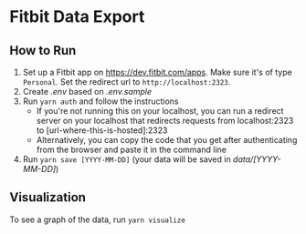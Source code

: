 # Fitbit Data Export

## How to Run

1. Set up a Fitbit app on <https://dev.fitbit.com/apps>. Make sure it's of type `Personal`. Set the redirect url to `http://localhost:2323`.
2. Create _.env_ based on _.env.sample_
3. Run `yarn auth` and follow the instructions
    - If you're not running this on your localhost, you can run a redirect server on your localhost that redirects requests from localhost:2323 to [url-where-this-is-hosted]:2323
    - Alternatively, you can copy the code that you get after authenticating from the browser and paste it in the command line
4. Run `yarn save [YYYY-MM-DD]` (your data will be saved in _data/[YYYY-MM-DD]_)

## Visualization

To see a graph of the data, run `yarn visualize`
